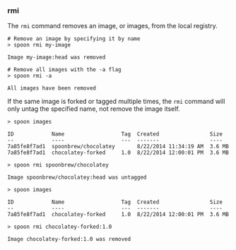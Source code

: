 ### rmi

The `rmi` command removes an image, or images, from the local registry. 

	# Remove an image by specifying it by name
	> spoon rmi my-image
	
	Image my-image:head was removed

	# Remove all images with the -a flag
	> spoon rmi -a
	
	All images have been removed

If the same image is forked or tagged multiple times, the `rmi` command will only untag the specified name, not remove the image itself. 

	> spoon images
	
	ID 			  Name  				Tag	 Created 				Size
	-- 			  ----  				---  -------    			----
	7a85fe8f7ad1  spoonbrew/chocolatey       8/22/2014 11:34:19 AM  3.6 MB
	7a85fe8f7ad1  chocolatey-forked		1.0  8/22/2014 12:00:01 PM  3.6 MB

	> spoon rmi spoonbrew/chocolatey
	
	Image spoonbrew/chocolatey:head was untagged

	> spoon images
	
	ID 			  Name  				Tag	 Created 				Size
	-- 			  ----  				---  -------    			----
	7a85fe8f7ad1  chocolatey-forked		1.0  8/22/2014 12:00:01 PM  3.6 MB

	> spoon rmi chocolatey-forked:1.0
	
	Image chocolatey-forked:1.0 was removed

